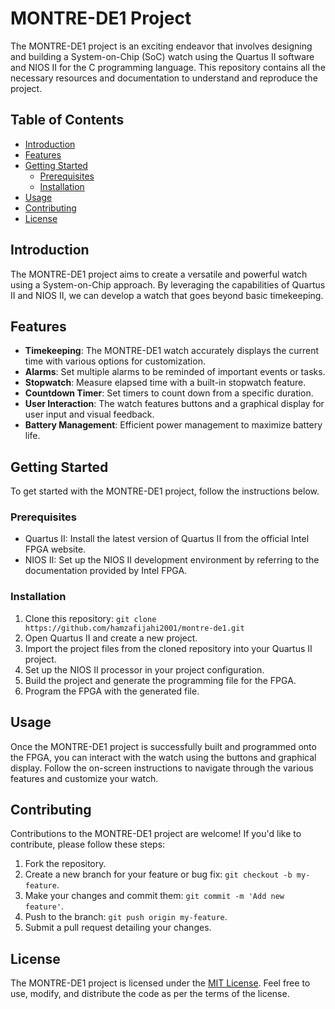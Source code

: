 # MONTRE-DE1 Project


The MONTRE-DE1 project is an exciting endeavor that involves designing and building a System-on-Chip (SoC) watch using the Quartus II software and NIOS II for the C programming language. This repository contains all the necessary resources and documentation to understand and reproduce the project.

## Table of Contents
- [Introduction](#introduction)
- [Features](#features)
- [Getting Started](#getting-started)
  - [Prerequisites](#prerequisites)
  - [Installation](#installation)
- [Usage](#usage)
- [Contributing](#contributing)
- [License](#license)

## Introduction
The MONTRE-DE1 project aims to create a versatile and powerful watch using a System-on-Chip approach. By leveraging the capabilities of Quartus II and NIOS II, we can develop a watch that goes beyond basic timekeeping.

## Features
- **Timekeeping**: The MONTRE-DE1 watch accurately displays the current time with various options for customization.
- **Alarms**: Set multiple alarms to be reminded of important events or tasks.
- **Stopwatch**: Measure elapsed time with a built-in stopwatch feature.
- **Countdown Timer**: Set timers to count down from a specific duration.
- **User Interaction**: The watch features buttons and a graphical display for user input and visual feedback.
- **Battery Management**: Efficient power management to maximize battery life.

## Getting Started
To get started with the MONTRE-DE1 project, follow the instructions below.

### Prerequisites
- Quartus II: Install the latest version of Quartus II from the official Intel FPGA website.
- NIOS II: Set up the NIOS II development environment by referring to the documentation provided by Intel FPGA.

### Installation
1. Clone this repository: `git clone https://github.com/hamzafijahi2001/montre-de1.git`
2. Open Quartus II and create a new project.
3. Import the project files from the cloned repository into your Quartus II project.
4. Set up the NIOS II processor in your project configuration.
5. Build the project and generate the programming file for the FPGA.
6. Program the FPGA with the generated file.

## Usage
Once the MONTRE-DE1 project is successfully built and programmed onto the FPGA, you can interact with the watch using the buttons and graphical display. Follow the on-screen instructions to navigate through the various features and customize your watch.

## Contributing
Contributions to the MONTRE-DE1 project are welcome! If you'd like to contribute, please follow these steps:
1. Fork the repository.
2. Create a new branch for your feature or bug fix: `git checkout -b my-feature`.
3. Make your changes and commit them: `git commit -m 'Add new feature'`.
4. Push to the branch: `git push origin my-feature`.
5. Submit a pull request detailing your changes.

## License
The MONTRE-DE1 project is licensed under the [MIT License](LICENSE). Feel free to use, modify, and distribute the code as per the terms of the license.
